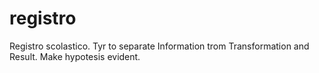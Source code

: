 # registro
Registro scolastico.
Tyr to separate Information trom Transformation and Result. 
Make hypotesis evident. 
